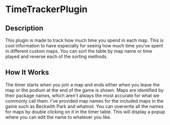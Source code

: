 # TimeTrackerPlugin
 
## Description

This plugin is made to track how much time you spend in each map. This is cool information to have especially for seeing how much time you've spent in different custom maps. You can sort the table by map name or time played and reverse each of the sorting methods.

## How It Works
The timer starts when you join a map and ends either when you leave the map or the podium at the end of the game is shown. Maps are identified by their package names, which aren't always the most accurate for what we commonly call them. I've provided map names for the included maps in the game such as Beckwith Park and whatnot. You can overwrite all the names for maps by double clicking on it in the timer table. This will display a popup where you can edit the name to whatever you like.
